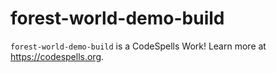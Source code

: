 forest-world-demo-build
=======================
`forest-world-demo-build` is a CodeSpells Work! Learn more at https://codespells.org.
